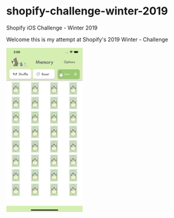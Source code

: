 # shopify-challenge-winter-2019
Shopify iOS Challenge - Winter 2019

Welcome this is my attempt at Shopify's 2019 Winter - Challenge

<img src="/noMatches.png" width="40%">
